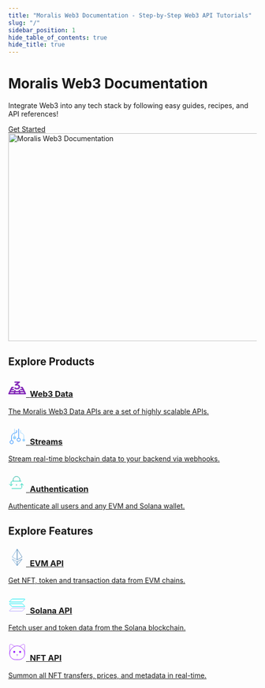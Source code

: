 ```yaml
---
title: "Moralis Web3 Documentation - Step-by-Step Web3 API Tutorials"
slug: "/"
sidebar_position: 1
hide_table_of_contents: true
hide_title: true
---
```


<div className="hero shadow--lw">
    <div className="container">
        <div className="row">
            <div className="col col--6 margin-bottom--xl">
                <div className="col-demo">
                    <h1 className="hero__title">Moralis Web3 Documentation</h1>
                    <p className="hero__subtitle">Integrate Web3 into any tech stack by following easy guides, recipes, and API references!</p>
                    <div>
                    <a href="/web3-data-api/getting-started/" className="button button--secondary button--outline button--lg">
                        Get Started
                    </a>
                    </div>
                </div>
            </div>
            <div className="col col--6">
                <div className="col-demo">
                    <img src="/img/content/scaleWebApi3.svg" width="580" height="422" loading="eager" alt="Moralis Web3 Documentation" />
                </div>
            </div>
        </div>
    </div>
</div>

## Explore Products

<div className="container">
    <div className="row">
        <div className="col col--4">
            <div className="col-demo margin-bottom--lg">
                <a className="card padding--lg card--homepage" href="/web3-data-api/">
                    <h3><svg xmlns="http://www.w3.org/2000/svg" width="36" height="36" fill="none"><path fill="#8227B7" d="M34.552 31H23.517a1.53 1.53 0 0 1-1.024-.384 1.25 1.25 0 0 1-.424-.926c0-.348.153-.681.424-.927a1.53 1.53 0 0 1 1.024-.384h8.784l-1.194-2.372a1.196 1.196 0 0 1-.029-.996c.136-.322.407-.584.754-.726a1.589 1.589 0 0 1 1.1-.037c.358.12.65.362.811.674l2.127 4.225a1.202 1.202 0 0 1-.1 1.252 1.402 1.402 0 0 1-.525.441 1.57 1.57 0 0 1-.693.16Z"/><path fill="#8227B7" d="M23.517 31H12.483a1.53 1.53 0 0 1-1.024-.384 1.25 1.25 0 0 1-.425-.926c0-.348.153-.681.425-.927a1.53 1.53 0 0 1 1.024-.384h11.034c.384 0 .753.138 1.024.384.272.246.425.58.425.927 0 .347-.153.68-.425.926a1.53 1.53 0 0 1-1.024.384Z"/><path fill="#8227B7" d="M23.517 31c-.344 0-.678-.112-.94-.314a1.284 1.284 0 0 1-.489-.79l-.746-4.225a1.19 1.19 0 0 1 .02-.51c.045-.168.125-.326.237-.465.111-.14.252-.257.414-.348a1.598 1.598 0 0 1 1.094-.159c.185.04.36.113.513.214.154.101.285.228.384.375.1.146.167.31.197.48l.747 4.224c.03.17.023.343-.022.51a1.255 1.255 0 0 1-.235.465c-.112.14-.252.258-.414.348a1.546 1.546 0 0 1-.76.195ZM12.482 31H1.448a1.57 1.57 0 0 1-.687-.157 1.406 1.406 0 0 1-.523-.433 1.199 1.199 0 0 1-.12-1.239l2.013-4.225c.152-.319.437-.57.794-.698a1.589 1.589 0 0 1 1.108.014c.352.137.63.396.772.718.142.323.136.684-.016 1.003L3.65 28.38l8.834-.002c.384 0 .752.14 1.024.386.271.245.424.579.424.926 0 .348-.153.681-.424.927-.272.245-.64.382-1.024.382Z"/><path fill="#8227B7" d="M12.482 31a1.553 1.553 0 0 1-.73-.178 1.414 1.414 0 0 1-.423-.339 1.263 1.263 0 0 1-.248-.46 1.189 1.189 0 0 1-.034-.51l.633-4.225c.052-.344.253-.656.559-.866.306-.211.692-.303 1.072-.256.381.047.726.229.959.506.232.277.334.626.282.97l-.634 4.225a1.28 1.28 0 0 1-.483.81 1.545 1.545 0 0 1-.953.323ZM32.427 26.775c-.278 0-.55-.072-.784-.208a1.36 1.36 0 0 1-.536-.558l-2.128-4.226a1.209 1.209 0 0 1 .257-1.438 1.45 1.45 0 0 1 .459-.3 1.59 1.59 0 0 1 1.108-.036c.179.06.342.152.481.269.14.117.252.258.331.415l2.128 4.226a1.202 1.202 0 0 1-.099 1.253 1.402 1.402 0 0 1-.524.441 1.57 1.57 0 0 1-.693.162Z"/><path fill="#8227B7" d="M32.427 26.775H22.77a1.53 1.53 0 0 1-1.024-.384 1.25 1.25 0 0 1-.424-.927c0-.347.152-.68.424-.926a1.53 1.53 0 0 1 1.024-.384h9.654c.385 0 .753.138 1.025.384.271.245.424.579.424.926 0 .348-.153.681-.425.927a1.526 1.526 0 0 1-1.022.384Z"/><path fill="#8227B7" d="M22.77 26.775h-9.654a1.53 1.53 0 0 1-1.024-.384 1.25 1.25 0 0 1-.424-.927c0-.347.153-.68.424-.926a1.53 1.53 0 0 1 1.024-.384h9.655c.384 0 .752.138 1.024.384.271.245.424.579.424.926 0 .348-.153.681-.424.927a1.53 1.53 0 0 1-1.024.384Z"/><path fill="#8227B7" d="M22.77 26.775c-.343 0-.677-.112-.94-.314a1.284 1.284 0 0 1-.488-.79L20.96 23.5c-.056-.34.04-.688.265-.966s.562-.464.938-.519c.376-.054.761.028 1.071.228.31.2.52.503.585.843l.383 2.17c.03.17.023.344-.021.51a1.256 1.256 0 0 1-.236.465c-.111.14-.252.258-.414.348-.162.09-.342.15-.53.178a1.523 1.523 0 0 1-.231.019ZM3.46 26.775c-.24-.001-.475-.055-.686-.158a1.407 1.407 0 0 1-.521-.434 1.232 1.232 0 0 1-.233-.605 1.197 1.197 0 0 1 .11-.632l2.016-4.226c.075-.158.184-.301.32-.421.137-.12.298-.214.475-.278a1.583 1.583 0 0 1 1.107.014c.175.068.333.167.466.29.132.123.236.27.307.429a1.2 1.2 0 0 1-.016 1.002l-2.014 4.226a1.351 1.351 0 0 1-.534.577c-.236.141-.513.216-.797.216Z"/><path fill="#8227B7" d="M13.116 26.775H3.46c-.384 0-.75-.138-1.022-.384a1.25 1.25 0 0 1-.425-.927c0-.347.153-.68.425-.926a1.53 1.53 0 0 1 1.024-.384h9.654c.385 0 .753.138 1.024.384.272.245.425.579.425.926 0 .348-.153.681-.425.927a1.53 1.53 0 0 1-1.024.384Z"/><path fill="#8227B7" d="M13.116 26.775c-.065 0-.13-.005-.195-.012a1.486 1.486 0 0 1-.958-.505 1.22 1.22 0 0 1-.283-.97l.326-2.17c.055-.343.256-.651.562-.86a1.564 1.564 0 0 1 1.067-.252c.379.047.722.227.954.501.233.274.336.62.288.964l-.325 2.171c-.048.314-.22.601-.483.81a1.546 1.546 0 0 1-.953.323ZM30.298 22.548c-.278 0-.55-.072-.784-.208a1.36 1.36 0 0 1-.535-.56l-1.74-3.457h-1.01a1.53 1.53 0 0 1-1.025-.384 1.25 1.25 0 0 1-.424-.926c0-.348.153-.68.424-.927.272-.245.64-.383 1.024-.383h1.942c.278 0 .55.072.783.207.234.136.42.33.535.558l2.127 4.225a1.2 1.2 0 0 1 .038 1.003 1.374 1.374 0 0 1-.756.733 1.554 1.554 0 0 1-.599.12Z"/><path fill="#8227B7" d="M30.298 22.548h-4.846a1.53 1.53 0 0 1-1.024-.384 1.25 1.25 0 0 1-.424-.926c0-.348.153-.681.424-.927.272-.245.64-.384 1.024-.384h4.845c.384 0 .753.139 1.024.384.272.246.424.58.424.927 0 .347-.152.68-.424.926a1.526 1.526 0 0 1-1.023.384ZM5.474 22.548c-.24 0-.475-.055-.686-.158a1.406 1.406 0 0 1-.521-.433 1.2 1.2 0 0 1-.12-1.237l2.011-4.226a1.35 1.35 0 0 1 .534-.576c.236-.14.513-.215.796-.215h2.199c.384 0 .753.138 1.024.383.272.246.424.58.424.927 0 .347-.152.68-.424.926a1.53 1.53 0 0 1-1.024.384H8.441l-1.636 3.433a1.35 1.35 0 0 1-.534.577c-.237.141-.514.216-.797.215Z"/><path fill="#8227B7" d="M10.32 22.548H5.474c-.384 0-.751-.138-1.023-.384a1.25 1.25 0 0 1-.424-.926c0-.348.153-.681.424-.927.272-.245.64-.384 1.024-.384h4.845c.384 0 .753.139 1.024.384.272.246.425.58.425.927 0 .347-.153.68-.425.926a1.53 1.53 0 0 1-1.024.384ZM14.969 13.153c-.298 0-.588-.083-.832-.237a1.335 1.335 0 0 1-.531-.627 1.192 1.192 0 0 1-.037-.789c.077-.26.242-.492.47-.665l4.263-3.214h-4.55c-.19 0-.378-.034-.554-.1a1.467 1.467 0 0 1-.47-.284 1.31 1.31 0 0 1-.314-.425 1.203 1.203 0 0 1 0-1.003 1.31 1.31 0 0 1 .314-.425c.135-.122.295-.219.47-.284.176-.066.364-.1.554-.1h8.55c.299 0 .59.083.834.238.245.155.43.374.531.628.102.253.115.529.037.789-.078.26-.242.492-.47.664l-7.339 5.53c-.26.196-.588.304-.926.304Z"/><path fill="#8227B7" d="M18.023 20.897c-2.607 0-4.286-.62-5.43-2.009a1.26 1.26 0 0 1-.243-.461 1.188 1.188 0 0 1-.03-.51 1.23 1.23 0 0 1 .188-.482c.097-.148.226-.277.378-.38a1.563 1.563 0 0 1 1.074-.247c.38.05.722.233.952.512.412.496 1.071.957 3.111.957.372 0 .74-.066 1.084-.195.343-.129.655-.317.918-.555.263-.238.471-.52.613-.831.143-.31.216-.644.216-.98 0-.336-.073-.67-.216-.98a2.562 2.562 0 0 0-.613-.831 2.866 2.866 0 0 0-.918-.555 3.09 3.09 0 0 0-1.084-.195h-3.056c-.384 0-.752-.138-1.024-.384a1.25 1.25 0 0 1-.424-.927c0-.347.153-.68.424-.926.272-.246.64-.384 1.024-.384h3.056a6.258 6.258 0 0 1 2.21.38 5.81 5.81 0 0 1 1.877 1.12 5.185 5.185 0 0 1 1.256 1.687c.291.632.441 1.31.441 1.995 0 .684-.15 1.362-.441 1.994a5.185 5.185 0 0 1-1.256 1.688 5.81 5.81 0 0 1-1.878 1.12 6.258 6.258 0 0 1-2.209.379Z"/></svg>&nbsp;&nbsp;<span>Web3 Data</span></h3>
                    <p>The Moralis Web3 Data APIs are a set of highly scalable APIs.</p>
                </a>
            </div>
        </div>
        <div className="col col--4">
            <div className="col-demo margin-bottom--lg">
                <a className="card padding--lg card--homepage" href="/streams-api/">
                    <h3><svg xmlns="http://www.w3.org/2000/svg" width="36" height="36" fill="none"><g clipPath="url(#a)"><path stroke="#99D3FF" strokeLinecap="round" strokeLinejoin="round" strokeWidth="2.569" d="M31.466 24.814v-6.148a6 6 0 0 0-4.093-5.688l-2.565-.86V6.885"/><path stroke="#0F7FFF" strokeLinecap="round" strokeLinejoin="round" strokeWidth="2.569" d="M6.605 26.83v-6.355a8 8 0 0 1 5.65-7.647l4.642-1.426V6.885M21.033 3.885V22.5"/><path stroke="#99D3FF" strokeLinecap="round" strokeLinejoin="round" strokeWidth="2.569" d="M12.744 3.885v17.49"/><path stroke="#0F7FFF" strokeLinecap="round" strokeLinejoin="round" strokeWidth="2.569" d="M21.033 29.586a3.337 3.337 0 1 0 0-6.673 3.337 3.337 0 0 0 0 6.673ZM6.809 34.349a3.337 3.337 0 1 0 0-6.674 3.337 3.337 0 0 0 0 6.674Z"/><path fill="#99D3FF" d="M12.743 25.182a3.086 3.086 0 1 0 0-6.172 3.086 3.086 0 0 0 0 6.172Z"/><path fill="#99D3FF" stroke="#99D3FF" strokeWidth="1.567" d="M33.753 26.976a2.303 2.303 0 1 1-4.605 0 2.303 2.303 0 0 1 4.605 0Z"/></g><defs><clipPath id="a"><path fill="#fff" d="M0 0h36v36H0z"/></clipPath></defs></svg>&nbsp;&nbsp;<span>Streams</span></h3>
                    <p>Stream real-time blockchain data to your backend via webhooks.</p>
                </a>
            </div>
        </div>
        <div className="col col--4">
            <div className="col-demo margin-bottom--lg">
                <a className="card padding--lg card--homepage" href="/authentication-api/">
                    <h3><svg xmlns="http://www.w3.org/2000/svg" width="36" height="36" fill="none"><g strokeLinecap="round" strokeLinejoin="round" strokeWidth="2.3" clipPath="url(#a)"><path stroke="#00D1AE" d="M27.57 19.69v6.739c0 1.497-1.09 2.723-2.423 2.723H6.838"/><path stroke="#00AD96" d="M9.874 14.178v-2.723A6.8 6.8 0 0 1 16.68 4.65a6.8 6.8 0 0 1 6.806 6.806v2.723"/><path stroke="#00D1AE" d="M5.79 23.093V16.9c0-1.498 1.089-2.723 2.423-2.723h18.295M31 22.699l-3.58-3.567-3.58 3.567"/><path stroke="#00D1AE" d="m2.06 19.977 3.58 3.58 3.58-3.58"/><path stroke="#00AD96" d="M16.68 23.284v-2.723"/></g><defs><clipPath id="a"><path fill="#fff" d="M0 0h36v36H0z"/></clipPath></defs></svg>&nbsp;&nbsp;<span>Authentication</span></h3>
                    <p>Authenticate all users and any EVM and Solana wallet.</p>
                </a>
            </div>
        </div>
    </div>
</div>

## Explore Features

<div className="container">
    <div className="row">
        <div className="col col--4">
            <div className="col-demo margin-bottom--lg">
                <a className="card padding--lg card--homepage" href="/web3-data-api/evm/">
                    <h3><svg xmlns="http://www.w3.org/2000/svg" width="36" height="36" fill="none"><path stroke="#85B3DB" strokeLinejoin="round" strokeMiterlimit="2.927" strokeWidth="2.238" d="M18.005 1.213 7.928 17.31l10.077 5.735V1.213Z"/><path stroke="#5B8DB9" strokeLinejoin="round" strokeMiterlimit="2.927" strokeWidth="2.238" d="M18 1.213v21.823l10.072-5.733L18 1.213Z"/><path stroke="#85B3DB" strokeLinejoin="round" strokeMiterlimit="2.927" strokeWidth="1.791" d="M18.005 34.801V27L7.928 21.366 18.005 34.8Z"/><path stroke="#5B8DB9" strokeLinejoin="round" strokeMiterlimit="2.927" strokeWidth="2.238" d="M18 26.987v7.799l10.072-13.43L18 26.987Z"/></svg>&nbsp;&nbsp;<span>EVM API</span></h3>
                    <p>Get NFT, token and transaction data from EVM chains.</p>
                </a>
            </div>
        </div>
        <div className="col col--4">
            <div className="col-demo margin-bottom--lg">
                <a className="card padding--lg card--homepage" href="/web3-data-api/solana/">
                    <h3><svg xmlns="http://www.w3.org/2000/svg" width="36" height="36" fill="none"><path stroke="#B5A3FF" strokeWidth="2" d="M7.402 25.305c.19-.189.45-.3.727-.3h25.055c.458 0 .687.553.363.876l-4.95 4.947c-.189.19-.45.3-.726.3H2.816a.513.513 0 0 1-.363-.876l4.95-4.947Z"/><path stroke="#00E9F1" strokeWidth="2" d="M7.402 6.836c.198-.189.458-.3.727-.3h25.055c.458 0 .687.553.363.876l-4.95 4.947c-.189.19-.45.3-.726.3H2.816a.513.513 0 0 1-.363-.876l4.95-4.947ZM28.598 16.248a1.042 1.042 0 0 0-.727-.292H2.816c-.458 0-.687.538-.363.853l4.95 4.82c.189.185.45.292.726.292h25.055c.458 0 .687-.538.363-.853l-4.95-4.82Z"/></svg>&nbsp;&nbsp;Solana API</h3>
                    <p>Fetch user and token data from the Solana blockchain.</p>
                </a>
            </div>
        </div>
        <div className="col col--4">
            <div className="col-demo margin-bottom--lg">
                <a className="card padding--lg card--homepage" href="/web3-data-api/evm/nft-api">
                    <h3><svg xmlns="http://www.w3.org/2000/svg" width="36" height="36" fill="none"><g clipPath="url(#a)"><path stroke="#BC68FF" strokeLinecap="round" strokeLinejoin="round" strokeWidth="2.6" d="m23.258 6.528 6.312-3.876c1.612-.995 3.687.171 3.687 2.058v18.129M12.899 6.528 6.57 2.652c-1.612-.995-3.687.171-3.687 2.058v18.129"/><path stroke="#9B22FF" strokeLinecap="round" strokeLinejoin="round" strokeWidth="2.8" d="M21.543 33.608h-6.929c-6.483 0-11.731-5.248-11.731-11.73v-1.081c0-8.353 8.13-15.18 15.178-15.18 7.05 0 15.18 6.827 15.18 15.18v1.08c0 6.483-5.25 11.732-11.732 11.732h.034Z"/><path fill="#9B22FF" d="m16.518 23.37 1.56.789 1.544-.79"/><path stroke="#BC68FF" strokeLinecap="round" strokeLinejoin="round" strokeWidth="2.6" d="m16.518 23.37 1.56.789 1.544-.79M18.079 24.468v2.109"/><circle cx="12.105" cy="17.95" r="2.084" fill="#9B22FF"/><circle cx="24.035" cy="17.95" r="2.084" fill="#9B22FF"/></g><defs><clipPath id="a"><path fill="#fff" d="M1.476.885h33.187v34.13H1.476z"/></clipPath></defs></svg>&nbsp;&nbsp;<span>NFT API</span></h3>
                    <p>Summon all NFT transfers, prices, and metadata in real-time.</p>
                </a>
            </div>
        </div>
    </div>
</div>
